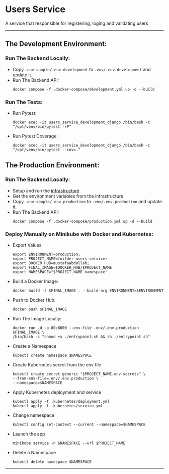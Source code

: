 # Users Service
A service that responsible for registering, loging and validating users

---

## The Development Environment:

### Run The Backend Locally:
- Copy `.env.sample/.env.development` to `.env/.env.development` and update it.
- Run The Backend API:
  ```shell
  docker compose -f .docker-compose/development.yml up -d --build
  ```

### Run The Tests:
- Run Pytest:
  ```shell
  docker exec -it users_service_development_django /bin/bash -c "/opt/venv/bin/pytest -rP"
  ```
- Run Pytest Coverage:
  ```shell
  docker exec -it users_service_development_django /bin/bash -c "/opt/venv/bin/pytest --cov=."
  ```

## The Production Environment:

### Run The Backend Locally:
- Setup and run the [infrastructure](..%2F..%2Finfrastructure%2FREADME.md)
- Get the environment variables from the infrastructure
- Copy `.env.sample/.env.production` to `.env/.env.production` and update it.
- Run The Backend API:
  ```shell
  docker compose -f .docker-compose/production.yml up -d --build
  ```
  
### Deploy Manually on Minikube with Docker and Kubernetes:
- Export Values:
  ```shell
  export ENVIRONMENT=production;
  export PROJECT_NAME=fuilder-users-service;
  export DOCKER_HUB=mustafaabdallah;
  export FINAL_IMAGE=$DOCKER_HUB/$PROJECT_NAME
  export NAMESPACE="$PROJECT_NAME-namespace"
  ```
- Build a Docker Image:
  ```shell
  docker build -t $FINAL_IMAGE . --build-arg ENVIRONMENT=$ENVIRONMENT
  ```
- Push to Docker Hub:
  ```shell
  docker push $FINAL_IMAGE
  ```
- Run The Image Locally:
  ```shell
  docker run -d -p 80:8000 --env-file .env/.env.production $FINAL_IMAGE \
  /bin/bash -c "chmod +x ./entrypoint.sh && sh ./entrypoint.sh"
  ```

- Create a Namespace
  ```shell
  kubectl create namespace $NAMESPACE
  ```
- Create Kubernetes secret from the env file
  ```shell
  kubectl create secret generic "$PROJECT_NAME-env-secrets" \
  --from-env-file=.env/.env.production \
  --namespace=$NAMESPACE
  ```
- Apply Kubernetes deployment and service
  ```shell
  kubectl apply -f .kubernetes/deployment.yml
  kubectl apply -f .kubernetes/service.yml
  ```
- Change namespace
  ```shell
  kubectl config set-context --current --namespace=$NAMESPACE
  ```
- Launch the app
  ```shell
  minikube service -n $NAMESPACE --url $PROJECT_NAME
  ```
- Delete a Namespace
  ```shell
  kubectl delete namespace $NAMESPACE
  ```

---

